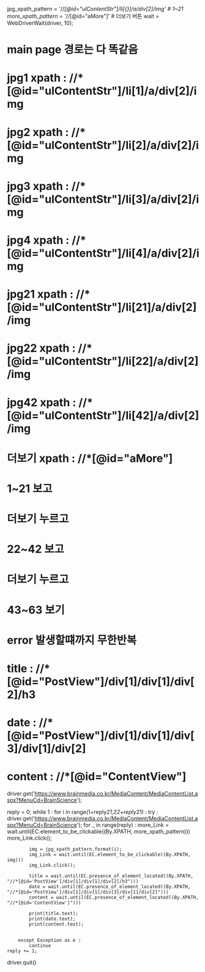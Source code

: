 

jpg_xpath_pattern = '//*[@id="ulContentStr"]/li[{}]/a/div[2]/img' # 1~21
more_xpath_pattern = '//*[@id="aMore"]' # 더보기 버튼
wait = WebDriverWait(driver, 10);
# main page 경로는 다 똑같음
# jpg1 xpath : //*[@id="ulContentStr"]/li[1]/a/div[2]/img
# jpg2 xpath : //*[@id="ulContentStr"]/li[2]/a/div[2]/img
# jpg3 xpath : //*[@id="ulContentStr"]/li[3]/a/div[2]/img
# jpg4 xpath : //*[@id="ulContentStr"]/li[4]/a/div[2]/img
# jpg21 xpath : //*[@id="ulContentStr"]/li[21]/a/div[2]/img
# jpg22 xpath : //*[@id="ulContentStr"]/li[22]/a/div[2]/img
# jpg42 xpath : //*[@id="ulContentStr"]/li[42]/a/div[2]/img
# 더보기 xpath : //*[@id="aMore"]
# 1~21 보고
# 더보기 누르고
# 22~42 보고
# 더보기 누르고
# 43~63 보기
# error 발생할떄까지 무한반복
# title : //*[@id="PostView"]/div[1]/div[1]/div[2]/h3
# date : //*[@id="PostView"]/div[1]/div[1]/div[3]/div[1]/div[2]
# content : //*[@id="ContentView"]
driver.get('https://www.brainmedia.co.kr/MediaContent/MediaContentList.aspx?MenuCd=BrainScience');

reply = 0;
while 1 : 
    for i in range(1+reply*21,22+reply*21) : 
        try :
            driver.get('https://www.brainmedia.co.kr/MediaContent/MediaContentList.aspx?MenuCd=BrainScience');
            for _ in range(reply) : 
                more_Link = wait.until(EC.element_to_be_clickable((By.XPATH, more_xpath_pattern)))
                more_Link.click();
            
            img = jpg_xpath_pattern.format(i);
            img_Link = wait.until(EC.element_to_be_clickable((By.XPATH, img)))
            img_Link.click();
              
            title = wait.until(EC.presence_of_element_located((By.XPATH, "//*[@id='PostView']/div[1]/div[1]/div[2]/h3")))
            date = wait.until(EC.presence_of_element_located((By.XPATH, "//*[@id='PostView']/div[1]/div[1]/div[3]/div[1]/div[2]")))
            content = wait.until(EC.presence_of_element_located((By.XPATH, "//*[@id='ContentView']")))
            
            print(title.text);
            print(date.text);
            print(content.text);
            

        except Exception as e :
            continue
    reply += 1;
driver.quit()
